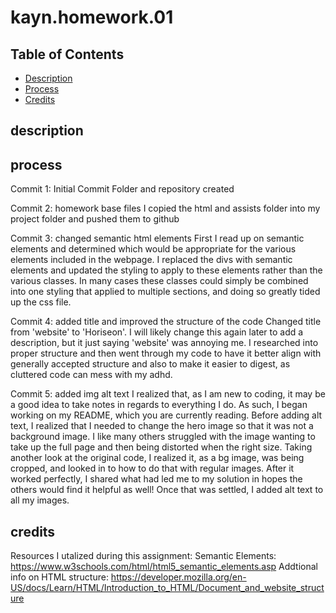 # kayn.homework.01

## Table of Contents

* [Description](#description)
* [Process](#process)
* [Credits](#credits)

## description 

## process

Commit 1: Initial Commit
    Folder and repository created

Commit 2: homework base files
    I copied the html and assists folder into my project folder and pushed them to github

Commit 3: changed semantic html elements
    First I read up on semantic elements and determined which would be appropriate for the various elements included in the webpage. 
    I replaced the divs with semantic elements and updated the styling to apply to these elements rather than the various classes.
    In many cases these classes could simply be combined into one styling that applied to multiple sections, and doing so greatly tided up the css file.

Commit 4: added title and improved the structure of the code
    Changed title from 'website' to 'Horiseon'. I will likely change this again later to add a description, but it just saying 'website' was annoying me.
    I researched into proper structure and then went through my code to have it better align with generally accepted structure and also to make it easier to digest, as cluttered code can mess with my adhd. 

Commit 5: added img alt text
    I realized that, as I am new to coding, it may be a good idea to take notes in regards to everything I do. As such, I began working on my README, which you are currently reading. 
    Before adding alt text, I realized that I needed to change the hero image so that it was not a background image. 
    I like many others struggled with the image wanting to take up the full page and then being distorted when the right size. 
    Taking another look at the original code, I realized it, as a bg image, was being cropped, and looked in to how to do that with regular images.
    After it worked perfectly, I shared what had led me to my solution in hopes the others would find it helpful as well!
    Once that was settled, I added alt text to all my images. 

## credits

Resources I utalized during this assignment:
Semantic Elements: https://www.w3schools.com/html/html5_semantic_elements.asp
Addtional info on HTML structure: https://developer.mozilla.org/en-US/docs/Learn/HTML/Introduction_to_HTML/Document_and_website_structure

